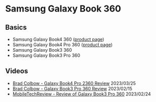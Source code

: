 # Samsung Galaxy Book 360

## Basics

* Samsung Galaxy Book4 360 ([product page](https://www.samsung.com/us/computing/galaxy-books/galaxy-book4-360/))
* Samsung Galaxy Book4 Pro 360 ([product page](https://www.samsung.com/us/computing/galaxy-books/galaxy-book4-pro-360/))
* Samsung Galaxy Book3 360
* Samsung Galaxy Book3 Pro 360&#x20;

## Videos

* [Brad Colbow - Galaxy Book4 Pro 2360 Review](https://www.youtube.com/watch?v=tRdPA5Xs9uU) 2023/03/25
* [Brad Colbow - Galaxy Book3 Pro 360 Review](https://www.youtube.com/watch?v=Z8eXiq218qU) 2023/02/15
* [MobileTechReview - Review of Galaxy Book3 Pro 360](https://www.youtube.com/watch?v=ApzQ5SxtzxI) 2023/02/24

